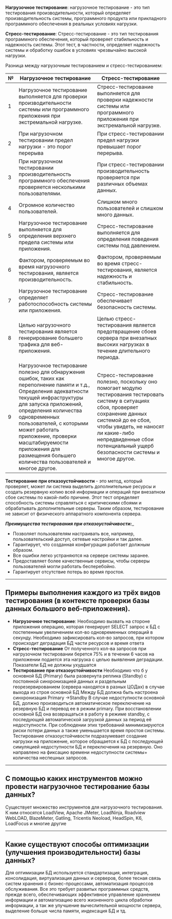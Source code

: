 __Нагрузочное тестирование__: нагрузочное тестирование - это тип тестирования производительности, который определяет производительность системы, программного продукта или прикладного программного обеспечения в реальных условиях нагрузки.

__Стресс-тестирование__: Стресс-тестирование - это тип тестирования программного обеспечения, который проверяет стабильность и надежность системы. Этот тест, в частности, определяет надежность системы и обработку ошибок в условиях чрезвычайно высокой нагрузки.

Разница между нагрузочным тестированием и стресс-тестированием:

| № | Нагрузочное тестирование | Стресс-тестирование|
|----------|----------|----------|
| 1    | Нагрузочное тестирование выполняется для проверки производительности системы или программного приложения при экстремальной нагрузке. |Стресс-тестирование выполняется для проверки надежности системы или программного приложения при экстремальной нагрузке.  |
| 2    | При нагрузочном тестировании предел нагрузки - это порог перерыва   | При стресс-тестировании предел нагрузки превышает порог перерыва.  |
| 3    | При нагрузочном тестировании производительность программного обеспечения проверяется несколькими пользователями. | При стресс-тестировании производительность проверяется при различных объемах данных.  |
| 4    | Огромное количество пользователей. |Слишком много пользователей и слишком много данных.  |
| 5    | Нагрузочное тестирование выполняется для определения верхнего предела системы или приложения.  |Стресс-тестирование выполняется для определения поведения системы под давлением.   |
| 6    |  Фактором, проверяемым во время нагрузочного тестирования, является производительность.	   | Фактором, проверяемым во время стресс-тестирования, является надежность и стабильность.  |
| 7    | Нагрузочное тестирование определяет работоспособность системы или приложения. | Стресс-тестирование обеспечивает безопасность системы.  |
| 8   | Целью нагрузочного тестирования является генерирование большего трафика для веб-приложения.	   | Целью стресс-тестирования является предотвращение сбоев сервера при внезапных высоких нагрузках в течение длительного периода.   |
| 9    | Нагрузочное тестирование полезно для обнаружения ошибок, таких как переполнение памяти и т.д., Определения адекватности текущей инфраструктуры для запуска приложений, определения количества одновременных пользователей, с которыми может работать приложение, проверки масштабируемости приложения для размещения большего количества пользователей и многое другое.	  | Стресс-тестирование полезно, поскольку оно помогает модулю тестирования тестировать систему в ситуациях сбоя, проверяет сохранение данных системой до ее сбоя, чтобы увидеть, не наносят ли какие-либо непредвиденные сбои потенциальный ущерб безопасности системы и многое другое.  |


__Тестирование при отказоустойчивости__ - это метод, который проверяет, может ли система выделить дополнительные ресурсы и создать резервную копию всей информации и операций при внезапном сбое системы по какой-либо причине. Этот тест определяет способность системы справляться с критическими сбоями и обрабатывать дополнительные серверы. Таким образом, тестирование не зависит от физического аппаратного компонента сервера.


___Преимущества тестирования при отказоустойчивости:____

- Позволяет пользователям настраивать все, например, пользовательский доступ, сетевые настройки и так далее.
- Гарантирует, что созданная конфигурация работает должным образом.
- Все ошибки легко устраняются на сервере системы заранее.
- Предоставляет более качественные сервисы, чтобы серверы пользователей могли работать бесперебойно.
- Гарантирует отсутствие потерь во время простоя.
___
 ## Примеры выполнения каждого из трёх видов тестирования (в контексте проверки базы данных большого веб-приложения).

- __Нагрузочное тестирование__: Необходимо вызвать на стороне приложения операцию, которая генерирует SELECT запрос к БД с постепенным увеличением кол-во одновременных операций в секунду. Необходимо зафиксировать кол-во запросов, при котором происходит деградация БД части ресурсов и время ответа
- __Стресс-тестирование__ От полученного кол-ва запросов при нагрузочном тестировании берется 75% и в течении 6 часов  на приложении подается эта нагрузка с целью выявления деградации. Показатели БД не должны ухудшатся
- __Тестирование при отказоустойчивости__ Необходимо что б у основной БД (Primary) была развернута реплика (Standby) с постоянной синхронизацией данных и раздельным георезервированием (сервера находятся в разных ЦОДах) в случае выхода из строя основной БД 
Между БД должна быть настроена синхронизация Primary ->Standby В случае недоступности основной БД, должно производиться автоматическое переключение на резервную БД и перевод ее в режим primary. При восстановлении основной БД она возвращаться в работу в режиме standby, с последующей автоматической загрузкой данных за период её недоступности. При соблюдении этих требований минимизируются риски потери данных а также уменьшается время простоя системы. Тестирование отказоустойчивости подразумевает создание нагрузки на приложение, которое обращается к БД с последующей симуляцией недоступности БД и переключения на резервную.  Оно направлено на фиксацию времени недоступности системы+ количества неспешных запросов.
___
## С помощью каких инструментов можно провести нагрузочное тестирование базы данных?

Существует множество инструментов для нагрузочного тестирования. К ним относятся LoadView, Apache JMeter, LoadNinja, Roadview WebLOAD, BlazeMeter, Gatling, Tricentis Neoload, HeadSpin, K6, LoadFocus и многие другие
___
## Какие существуют способы оптимизации (улучшения производительности) базы данных?
Для оптимизации БД используется стандартизация, интеграция, консолидация, виртуализация данных и серверов, более тесная связь систем хранения с бизнес-процессами, автоматизация процессов обслуживания. Все это требует развитых программных средств, прежде всего, обеспечивающих эффективное управление хранением информации и автоматизацию всего жизненного цикла обработки информации, а так же улучшение вычеслительной мощности сервера, выделение больше числа памяти, индексация БД  и тд.